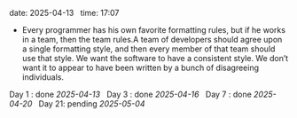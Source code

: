 date: 2025-04-13  
time: 17:07  

- Every programmer has his own favorite formatting rules, but if he works in a team, then the team rules.A team of developers should agree upon a single formatting style, and then every member of that team should use that style. We want the software to have a consistent style. We don’t want it to appear to have been written by a bunch of disagreeing individuals.  

Day 1 : done *2025-04-13*  
Day 3 : done *2025-04-16*  
Day 7 : done *2025-04-20*  
Day 21: pending *2025-05-04*